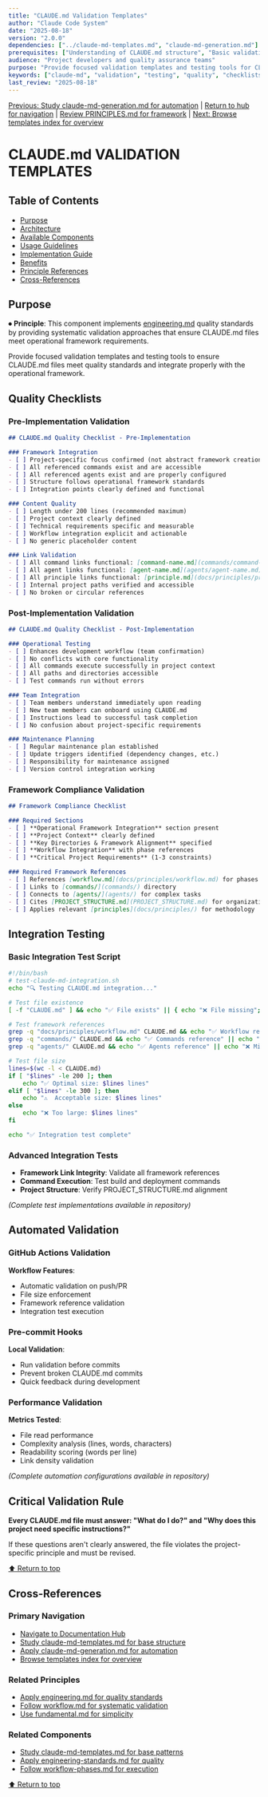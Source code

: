 ```yaml
---
title: "CLAUDE.md Validation Templates"
author: "Claude Code System"
date: "2025-08-18"
version: "2.0.0"
dependencies: ["../claude-md-templates.md", "claude-md-generation.md"]
prerequisites: ["Understanding of CLAUDE.md structure", "Basic validation principles"]
audience: "Project developers and quality assurance teams"
purpose: "Provide focused validation templates and testing tools for CLAUDE.md quality assurance"
keywords: ["claude-md", "validation", "testing", "quality", "checklists"]
last_review: "2025-08-18"
---
```


[Previous: Study claude-md-generation.md for automation](claude-md-generation.md) | [Return to hub for navigation](../../index.md) | [Review PRINCIPLES.md for framework](../principles/PRINCIPLES.md) | [Next: Browse templates index for overview](../templates/)

# CLAUDE.md VALIDATION TEMPLATES

## Table of Contents
- [Purpose](#purpose)
- [Architecture](#architecture)
- [Available Components](#available-components)
- [Usage Guidelines](#usage-guidelines)
- [Implementation Guide](#implementation-guide)
- [Benefits](#benefits)
- [Principle References](#principle-references)
- [Cross-References](#cross-references)

## Purpose

⏺ **Principle**: This component implements [engineering.md](../../principles/engineering.md) quality standards by providing systematic validation approaches that ensure CLAUDE.md files meet operational framework requirements.

Provide focused validation templates and testing tools to ensure CLAUDE.md files meet quality standards and integrate properly with the operational framework.

## Quality Checklists

### Pre-Implementation Validation
```markdown
## CLAUDE.md Quality Checklist - Pre-Implementation

### Framework Integration
- [ ] Project-specific focus confirmed (not abstract framework creation)
- [ ] All referenced commands exist and are accessible
- [ ] All referenced agents exist and are properly configured
- [ ] Structure follows operational framework standards
- [ ] Integration points clearly defined and functional

### Content Quality
- [ ] Length under 200 lines (recommended maximum)
- [ ] Project context clearly defined
- [ ] Technical requirements specific and measurable
- [ ] Workflow integration explicit and actionable
- [ ] No generic placeholder content

### Link Validation
- [ ] All command links functional: [command-name.md](commands/command-name.md)
- [ ] All agent links functional: [agent-name.md](agents/agent-name.md)
- [ ] All principle links functional: [principle.md](docs/principles/principle.md)
- [ ] Internal project paths verified and accessible
- [ ] No broken or circular references
```

### Post-Implementation Validation
```markdown
## CLAUDE.md Quality Checklist - Post-Implementation

### Operational Testing
- [ ] Enhances development workflow (team confirmation)
- [ ] No conflicts with core functionality
- [ ] All commands execute successfully in project context
- [ ] All paths and directories accessible
- [ ] Test commands run without errors

### Team Integration
- [ ] Team members understand immediately upon reading
- [ ] New team members can onboard using CLAUDE.md
- [ ] Instructions lead to successful task completion
- [ ] No confusion about project-specific requirements

### Maintenance Planning
- [ ] Regular maintenance plan established
- [ ] Update triggers identified (dependency changes, etc.)
- [ ] Responsibility for maintenance assigned
- [ ] Version control integration working
```

### Framework Compliance Validation
```markdown
## Framework Compliance Checklist

### Required Sections
- [ ] **Operational Framework Integration** section present
- [ ] **Project Context** clearly defined
- [ ] **Key Directories & Framework Alignment** specified
- [ ] **Workflow Integration** with phase references
- [ ] **Critical Project Requirements** (1-3 constraints)

### Required Framework References
- [ ] References [workflow.md](docs/principles/workflow.md) for phases
- [ ] Links to [commands/](commands/) directory
- [ ] Connects to [agents/](agents/) for complex tasks
- [ ] Cites [PROJECT_STRUCTURE.md](PROJECT_STRUCTURE.md) for organization
- [ ] Applies relevant [principles](docs/principles/) for methodology
```

## Integration Testing

### Basic Integration Test Script
```bash
#!/bin/bash
# test-claude-md-integration.sh
echo "🔍 Testing CLAUDE.md integration..."

# Test file existence
[ -f "CLAUDE.md" ] && echo "✅ File exists" || { echo "❌ File missing"; exit 1; }

# Test framework references
grep -q "docs/principles/workflow.md" CLAUDE.md && echo "✅ Workflow reference" || echo "❌ Missing workflow"
grep -q "commands/" CLAUDE.md && echo "✅ Commands reference" || echo "❌ Missing commands"
grep -q "agents/" CLAUDE.md && echo "✅ Agents reference" || echo "❌ Missing agents"

# Test file size
lines=$(wc -l < CLAUDE.md)
if [ "$lines" -le 200 ]; then
    echo "✅ Optimal size: $lines lines"
elif [ "$lines" -le 300 ]; then
    echo "⚠️  Acceptable size: $lines lines"
else
    echo "❌ Too large: $lines lines"
fi

echo "✅ Integration test complete"
```

### Advanced Integration Tests
- **Framework Link Integrity**: Validate all framework references
- **Command Execution**: Test build and deployment commands  
- **Project Structure**: Verify PROJECT_STRUCTURE.md alignment

*(Complete test implementations available in repository)*

## Automated Validation

### GitHub Actions Validation
**Workflow Features**:
- Automatic validation on push/PR
- File size enforcement
- Framework reference validation
- Integration test execution

### Pre-commit Hooks
**Local Validation**:
- Run validation before commits
- Prevent broken CLAUDE.md commits
- Quick feedback during development

### Performance Validation
**Metrics Tested**:
- File read performance
- Complexity analysis (lines, words, characters)
- Readability scoring (words per line)
- Link density validation

*(Complete automation configurations available in repository)*

## Critical Validation Rule

**Every CLAUDE.md file must answer: "What do I do?" and "Why does this project need specific instructions?"**

If these questions aren't clearly answered, the file violates the project-specific principle and must be revised.

[⬆ Return to top](#claude-md-validation-templates)

## Cross-References

### Primary Navigation
- [Navigate to Documentation Hub](../../index.md)
- [Study claude-md-templates.md for base structure](../claude-md-templates.md)
- [Apply claude-md-generation.md for automation](claude-md-generation.md)
- [Browse templates index for overview](../templates/)

### Related Principles
- [Apply engineering.md for quality standards](../../principles/engineering.md)
- [Follow workflow.md for systematic validation](../../principles/workflow.md)
- [Use fundamental.md for simplicity](../../principles/fundamental.md)

### Related Components
- [Study claude-md-templates.md for base patterns](../claude-md-templates.md)
- [Apply engineering-standards.md for quality](../engineering-standards.md)
- [Follow workflow-phases.md for execution](../workflow-phases.md)

[⬆ Return to top](#claude-md-validation-templates)